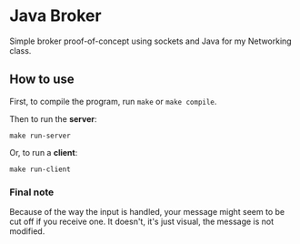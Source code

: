 # Java Broker

Simple broker proof-of-concept using sockets and Java for my Networking class.

## How to use

First, to compile the program, run `make` or `make compile`.

Then to run the **server**:

```make run-server```

Or, to run a **client**:

```make run-client```

### Final note

Because of the way the input is handled, your message might seem to be cut off if you receive one. It doesn't, it's just visual, the message is not modified.
